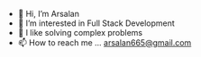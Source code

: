 - 👋 Hi, I’m Arsalan
- 👀 I’m interested in Full Stack Development
- 🌱 I like solving complex problems
- 📫 How to reach me ... arsalan665@gmail.com
